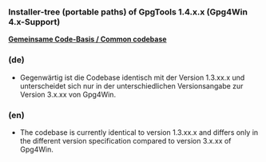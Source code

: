 ### Installer-tree (portable paths) of GpgTools 1.4.x.x (Gpg4Win 4.x-Support)

**[Gemeinsame Code-Basis / Common codebase](https://github.com/landsh-de/GpgTools/blob/main/v1.3/)**

### (de)
- Gegenwärtig ist die Codebase identisch mit der Version 1.3.xx.x und unterscheidet sich nur in der unterschiedlichen Versionsangabe zur Version 3.x.xx von Gpg4Win.

### (en)
- The codebase is currently identical to version 1.3.xx.x and differs only in the different version specification compared to version 3.x.xx of Gpg4Win.
